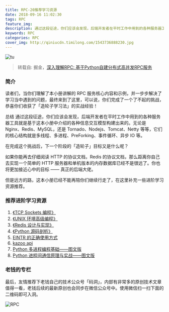 ```yaml
---
title: RPC-20推荐学习资源
date: 2018-09-16 11:02:30
tags: RPC
feature_img:
description: 通过这段征途，你们应该会发现，后端开发者在平时工作中用到的各种服务器工具就是基于这本小册中介绍的各种信息交互模型构建出来的。无论是 Nginx、Redis、MySQL，还是 Tornado、Nodejs、Tomcat、Netty 等等，它们的核心结构就是多线程、多进程、PreForking、事件循环、异步 IO 等。
keywords: RPC
categories: RPC
cover_img: http://qiniucdn.timilong.com/1543736888230.jpg
---
```


![tu](http://qiniucdn.timilong.com/1543736888230.jpg)

> 转载自: 掘金，[深入理解RPC: 基于Python自建分布式高并发RPC服务](https://juejin.im/book/5af56a3c518825426642e004)

### 简介
读者们，当你们理解了本小册讲解的 RPC 服务核心内容和示例，并一步步解决了学习当中遇到的问题，最终来到了这里，可以说，你们完成了一个了不起的挑战，恭喜你们收获了「造轮子学习法」的实战经验！

总结
通过这段征途，你们应该会发现，后端开发者在平时工作中用到的各种服务器工具就是基于这本小册中介绍的各种信息交互模型构建出来的。无论是 Nginx、Redis、MySQL，还是 Tornado、Nodejs、Tomcat、Netty 等等，它们的核心结构就是多线程、多进程、PreForking、事件循环、异步 IO 等。

在完成这个挑战后，下一个阶段的「造轮子」目标又是什么呢？

如果你能再去仔细阅读 HTTP 的协议文档，Redis 的协议文档，那么距离你自己去实现一个简单的 HTTP 服务器和单机版本的内存数据库已经不是很远了。你也将更加接近心中的目标 —— 真正的后端大佬。

但是远方的路，这本小册已经不能再陪你们继续行走了，在这里补充一些进阶学习资源推荐。

### 推荐进阶学习资源
1. [《TCP Sockets 编程》](https://link.juejin.im/?target=http%3A%2F%2Fwww.ituring.com.cn%2Fbook%2F1176)
2. [《UNIX 环境高级编程》](https://link.juejin.im/?target=https%3A%2F%2Fbook.douban.com%2Fsubject%2F1788421%2F)
3. [《Redis 设计与实现》](https://link.juejin.im/?target=https%3A%2F%2Fbook.douban.com%2Fsubject%2F25900156%2F)
4. [《Python 源码剖析》](https://link.juejin.im/?target=https%3A%2F%2Fbook.douban.com%2Fsubject%2F3117898%2F)
5. [EINTR 的正确使用方式](https://link.juejin.im/?target=http%3A%2F%2F250bpm.com%2Fblog%3A12)
6. [kazoo api](https://link.juejin.im/?target=https%3A%2F%2Fkazoo.readthedocs.io%2Fen%2Flatest%2Fapi%2Fclient.html)
7. [Python 多进程编程基础——图文版](https://link.juejin.im/?target=https%3A%2F%2Fjuejin.im%2Fpost%2F5b0a88b4f265da0db06e4385)
8. [Python 进程间通信原理与实战——图文版](https://link.juejin.im/?target=https%3A%2F%2Fjuejin.im%2Fpost%2F5b0abab451882538c220440b)

### 老钱的专栏
最后，友情推荐下老钱自己的技术公众号「码洞」，内部有非常多的原创技术文章值得一看，老钱后续的最新原创也会同步在微信公众号中。使用微信扫一扫下面的二维码即可入洞。

![RPC](https://user-gold-cdn.xitu.io/2018/7/9/1647e959be074ee0?imageView2/0/w/1280/h/960/format/webp/ignore-error/1)

